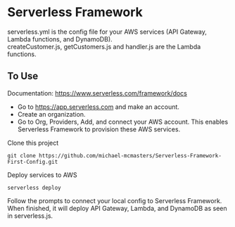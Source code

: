 # Serverless Framework

serverless.yml is the config file for your AWS services (API Gateway, Lambda functions, and DynamoDB).
<br />
createCustomer.js, getCustomers.js and handler.js are the Lambda functions.

## To Use

Documentation: https://www.serverless.com/framework/docs

- Go to https://app.serverless.com and make an account.
- Create an organization.
- Go to Org, Providers, Add, and connect your AWS account. This enables Serverless Framework to provision these AWS services.

Clone this project

```
git clone https://github.com/michael-mcmasters/Serverless-Framework-First-Config.git
```

Deploy services to AWS
```
serverless deploy
```

Follow the prompts to connect your local config to Serverless Framework.
<br />
When finished, it will deploy API Gateway, Lambda, and DynamoDB as seen in serverless.js.
